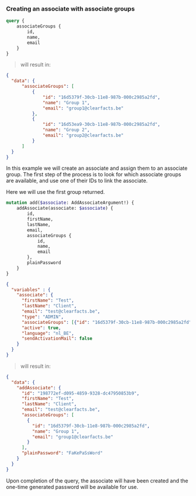 ### Creating an associate with associate groups

```graphql
query { 
    associateGroups { 
        id, 
        name, 
        email 
    } 
}
```

> will result in:

```json
{
  "data": {
      "associateGroups": [
          {
              "id": "16d5379f-30cb-11e8-987b-000c2985a2fd",
              "name": "Group 1",
              "email": "group1@clearfacts.be"
          },
          {
              "id": "16d53ea9-30cb-11e8-987b-000c2985a2fd",
              "name": "Group 2",
              "email": "group2@clearfacts.be"
          }
      ]
  }
}
```

In this example we will create an associate and assign them to an associate group. 
The first step of the process is to look for which associate groups are available,
and use one of their IDs to link the associate.

Here we will use the first group returned.

```graphql
mutation add($associate: AddAssociateArgument!) {
    addAssociate(associate: $associate) {
        id,
        firstName,
        lastName,
        email,
        associateGroups {
            id,
            name,
            email
        },
        plainPassword
    }
}
```
```json
{
  "variables" : {
    "associate": {
      "firstName": "Test",
      "lastName": "Client",
      "email": "test@clearfacts.be",
      "type": "ADMIN",
      "associateGroups": [{"id": "16d5379f-30cb-11e8-987b-000c2985a2fd"}],
      "active": true,
      "language": "nl_BE",
      "sendActivationMail": false
    }
  }
}
```

> will result in:

```json
{
  "data": {
    "addAssociate": {
      "id": "198772ef-d095-4859-9328-dc47950853b9",
      "firstName": "Test",
      "lastName": "Client",
      "email": "test@clearfacts.be",
      "associateGroups": [
        {
          "id": "16d5379f-30cb-11e8-987b-000c2985a2fd",
          "name": "Group 1",
          "email": "group1@clearfacts.be"
        }
      ],
      "plainPassword": "FaKePaSsWord"
    }
  }
}
```

Upon completion of the query, the associate will have been created and the one-time generated password will be available for use.